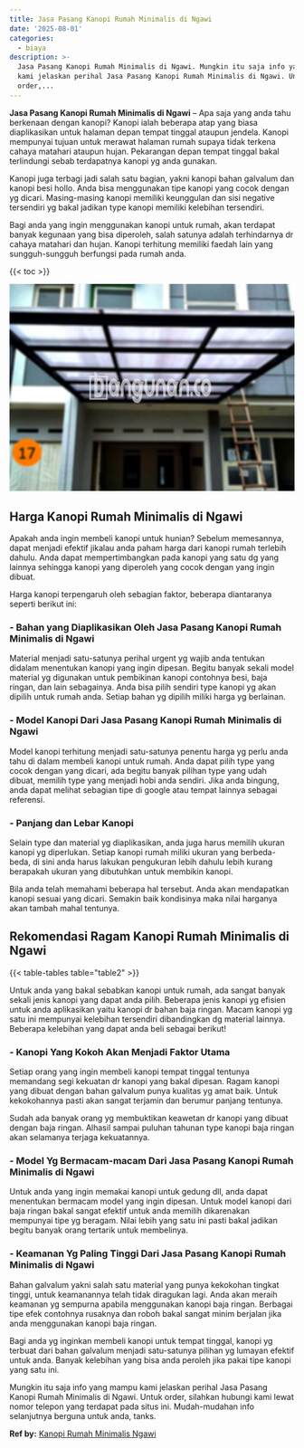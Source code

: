 ```yaml
---
title: Jasa Pasang Kanopi Rumah Minimalis di Ngawi
date: '2025-08-01'
categories:
  - biaya
description: >-
  Jasa Pasang Kanopi Rumah Minimalis di Ngawi. Mungkin itu saja info yang mampu
  kami jelaskan perihal Jasa Pasang Kanopi Rumah Minimalis di Ngawi. Untuk
  order,...
---
```


**Jasa Pasang Kanopi Rumah Minimalis di Ngawi** – Apa saja yang anda tahu berkenaan dengan kanopi? Kanopi ialah beberapa atap yang biasa diaplikasikan untuk halaman depan tempat tinggal ataupun jendela. Kanopi mempunyai tujuan untuk merawat halaman rumah supaya tidak terkena cahaya matahari ataupun hujan. Pekarangan depan tempat tinggal bakal terlindungi sebab terdapatnya kanopi yg anda gunakan.

Kanopi juga terbagi jadi salah satu bagian, yakni kanopi bahan galvalum dan kanopi besi hollo. Anda bisa menggunakan tipe kanopi yang cocok dengan yg dicari. Masing-masing kanopi memiliki keunggulan dan sisi negative tersendiri yg bakal jadikan type kanopi memiliki kelebihan tersendiri.

Bagi anda yang ingin menggunakan kanopi untuk rumah, akan terdapat banyak kegunaan yang bisa diperoleh, salah satunya adalah terhindarnya dr cahaya matahari dan hujan. Kanopi terhitung memiliki faedah lain yang sungguh-sungguh berfungsi pada rumah anda.

{{< toc >}}

![Jasa Pasang Kanopi Rumah Minimalis di Ngawi](/images/harga-kanopi-minimalis-58.png)

## Harga Kanopi Rumah Minimalis di Ngawi

Apakah anda ingin membeli kanopi untuk hunian? Sebelum memesannya, dapat menjadi efektif jikalau anda paham harga dari kanopi rumah terlebih dahulu. Anda dapat mempertimbangkan pada kanopi yang satu dg yang lainnya sehingga kanopi yang diperoleh yang cocok dengan yang ingin dibuat.

Harga kanopi terpengaruh oleh sebagian faktor, beberapa diantaranya seperti berikut ini:

### \- Bahan yang Diaplikasikan Oleh Jasa Pasang Kanopi Rumah Minimalis di Ngawi

Material menjadi satu-satunya perihal urgent yg wajib anda tentukan didalam menentukan kanopi yang ingin dipesan. Begitu banyak sekali model material yg digunakan untuk pembikinan kanopi contohnya besi, baja ringan, dan lain sebagainya. Anda bisa pilih sendiri type kanopi yg akan dipilih untuk rumah anda. Setiap bahan yg dipilih miliki harga yg berlainan.

### \- Model Kanopi Dari Jasa Pasang Kanopi Rumah Minimalis di Ngawi

Model kanopi terhitung menjadi satu-satunya penentu harga yg perlu anda tahu di dalam membeli kanopi untuk rumah. Anda dapat pilih type yang cocok dengan yang dicari, ada begitu banyak pilihan type yang udah dibuat, memilih type yang menjadi hobi anda sendiri. Jika anda bingung, anda dapat melihat sebagian tipe di google atau tempat lainnya sebagai referensi.

### \- Panjang dan Lebar Kanopi

Selain type dan material yg diaplikasikan, anda juga harus memilih ukuran kanopi yg diperlukan. Setiap kanopi rumah miliki ukuran yang berbeda-beda, di sini anda harus lakukan pengukuran lebih dahulu lebih kurang berapakah ukuran yang dibutuhkan untuk membikin kanopi.

Bila anda telah memahami beberapa hal tersebut. Anda akan mendapatkan kanopi sesuai yang dicari. Semakin baik kondisinya maka nilai harganya akan tambah mahal tentunya.

## Rekomendasi Ragam Kanopi Rumah Minimalis di Ngawi

{{< table-tables table="table2" >}}

Untuk anda yang bakal sebabkan kanopi untuk rumah, ada sangat banyak sekali jenis kanopi yang dapat anda pilih. Beberapa jenis kanopi yg efisien untuk anda aplikasikan yaitu kanopi dr bahan baja ringan. Macam kanopi yg satu ini mempunyai kelebihan tersendiri dibandingkan dg material lainnya. Beberapa kelebihan yang dapat anda beli sebagai berikut!

### \- Kanopi Yang Kokoh Akan Menjadi Faktor Utama

Setiap orang yang ingin membeli kanopi tempat tinggal tentunya memandang segi kekuatan dr kanopi yang bakal dipesan. Ragam kanopi yang dibuat dengan bahan galvalum punya kualitas yg amat baik. Untuk kekokohannya pasti akan sangat terjamin dan berumur panjang tentunya.

Sudah ada banyak orang yg membuktikan keawetan dr kanopi yang dibuat dengan baja ringan. Alhasil sampai puluhan tahunan type kanopi baja ringan akan selamanya terjaga kekuatannya.

### \- Model Yg Bermacam-macam Dari Jasa Pasang Kanopi Rumah Minimalis di Ngawi

Untuk anda yang ingin memakai kanopi untuk gedung dll, anda dapat menentukan bermacam model yang ingin dipesan. Untuk model kanopi dari baja ringan bakal sangat efektif untuk anda memilih dikarenakan mempunyai tipe yg beragam. Nilai lebih yang satu ini pasti bakal jadikan begitu banyak orang tertarik untuk membelinya.

### \- Keamanan Yg Paling Tinggi Dari Jasa Pasang Kanopi Rumah Minimalis di Ngawi

Bahan galvalum yakni salah satu material yang punya kekokohan tingkat tinggi, untuk keamanannya telah tidak diragukan lagi. Anda akan meraih keamanan yg sempurna apabila menggunakan kanopi baja ringan. Berbagai tipe efek contohnya rusaknya dan roboh bakal sangat minim berjalan jika anda menggunakan kanopi baja ringan.

Bagi anda yg inginkan membeli kanopi untuk tempat tinggal, kanopi yg terbuat dari bahan galvalum menjadi satu-satunya pilihan yg lumayan efektif untuk anda. Banyak kelebihan yang bisa anda peroleh jika pakai tipe kanopi yang satu ini.

Mungkin itu saja info yang mampu kami jelaskan perihal Jasa Pasang Kanopi Rumah Minimalis di Ngawi. Untuk order, silahkan hubungi kami lewat nomor telepon yang terdapat pada situs ini. Mudah-mudahan info selanjutnya berguna untuk anda, tanks.

**Ref by:**  [Kanopi Rumah Minimalis Ngawi](https://id.wikipedia.org/wiki/Kanopi)
